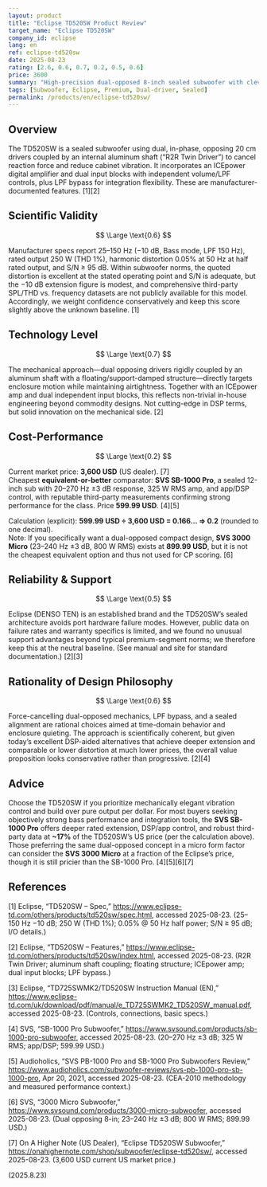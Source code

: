 ```yaml
---
layout: product
title: "Eclipse TD520SW Product Review"
target_name: "Eclipse TD520SW"
company_id: eclipse
lang: en
ref: eclipse-td520sw
date: 2025-08-23
rating: [2.6, 0.6, 0.7, 0.2, 0.5, 0.6]
price: 3600
summary: "High-precision dual-opposed 8-inch sealed subwoofer with clever vibration-cancelling mechanics; solid engineering but poor cost-performance versus cheaper sealed subs with deeper extension and DSP"
tags: [Subwoofer, Eclipse, Premium, Dual-driver, Sealed]
permalink: /products/en/eclipse-td520sw/
---
```


## Overview

The TD520SW is a sealed subwoofer using dual, in-phase, opposing 20 cm drivers coupled by an internal aluminum shaft (“R2R Twin Driver”) to cancel reaction force and reduce cabinet vibration. It incorporates an ICEpower digital amplifier and dual input blocks with independent volume/LPF controls, plus LPF bypass for integration flexibility. These are manufacturer-documented features. [1][2]

## Scientific Validity

$$ \Large \text{0.6} $$

Manufacturer specs report 25–150 Hz (−10 dB, Bass mode, LPF 150 Hz), rated output 250 W (THD 1%), harmonic distortion 0.05% at 50 Hz at half rated output, and S/N ≥ 95 dB. Within subwoofer norms, the quoted distortion is excellent at the stated operating point and S/N is adequate, but the −10 dB extension figure is modest, and comprehensive third-party SPL/THD vs. frequency datasets are not publicly available for this model. Accordingly, we weight confidence conservatively and keep this score slightly above the unknown baseline. [1]

## Technology Level

$$ \Large \text{0.7} $$

The mechanical approach—dual opposing drivers rigidly coupled by an aluminum shaft with a floating/support-damped structure—directly targets enclosure motion while maintaining airtightness. Together with an ICEpower amp and dual independent input blocks, this reflects non-trivial in-house engineering beyond commodity designs. Not cutting-edge in DSP terms, but solid innovation on the mechanical side. [2]

## Cost-Performance

$$ \Large \text{0.2} $$

Current market price: **3,600 USD** (US dealer). [7]  
Cheapest **equivalent-or-better** comparator: **SVS SB-1000 Pro**, a sealed 12-inch sub with 20–270 Hz ±3 dB response, 325 W RMS amp, and app/DSP control, with reputable third-party measurements confirming strong performance for the class. Price **599.99 USD**. [4][5]

Calculation (explicit): **599.99 USD ÷ 3,600 USD = 0.166… ⇒ 0.2** (rounded to one decimal).  
Note: If you specifically want a dual-opposed compact design, **SVS 3000 Micro** (23–240 Hz ±3 dB, 800 W RMS) exists at **899.99 USD**, but it is not the cheapest equivalent option and thus not used for CP scoring. [6]

## Reliability & Support

$$ \Large \text{0.5} $$

Eclipse (DENSO TEN) is an established brand and the TD520SW’s sealed architecture avoids port hardware failure modes. However, public data on failure rates and warranty specifics is limited, and we found no unusual support advantages beyond typical premium-segment norms; we therefore keep this at the neutral baseline. (See manual and site for standard documentation.) [2][3]

## Rationality of Design Philosophy

$$ \Large \text{0.6} $$

Force-cancelling dual-opposed mechanics, LPF bypass, and a sealed alignment are rational choices aimed at time-domain behavior and enclosure quieting. The approach is scientifically coherent, but given today’s excellent DSP-aided alternatives that achieve deeper extension and comparable or lower distortion at much lower prices, the overall value proposition looks conservative rather than progressive. [2][4]

## Advice

Choose the TD520SW if you prioritize mechanically elegant vibration control and build over pure output per dollar. For most buyers seeking objectively strong bass performance and integration tools, the **SVS SB-1000 Pro** offers deeper rated extension, DSP/app control, and robust third-party data at **~17%** of the TD520SW’s US price (per the calculation above). Those preferring the same dual-opposed concept in a micro form factor can consider the **SVS 3000 Micro** at a fraction of the Eclipse’s price, though it is still pricier than the SB-1000 Pro. [4][5][6][7]

## References

[1] Eclipse, “TD520SW – Spec,” https://www.eclipse-td.com/others/products/td520sw/spec.html, accessed 2025-08-23. (25–150 Hz −10 dB; 250 W (THD 1%); 0.05% @ 50 Hz half power; S/N ≥ 95 dB; I/O details.)

[2] Eclipse, “TD520SW – Features,” https://www.eclipse-td.com/others/products/td520sw/index.html, accessed 2025-08-23. (R2R Twin Driver; aluminum shaft coupling; floating structure; ICEpower amp; dual input blocks; LPF bypass.)

[3] Eclipse, “TD725SWMK2/TD520SW Instruction Manual (EN),” https://www.eclipse-td.com/uk/download/pdf/manual/e_TD725SWMK2_TD520SW_manual.pdf, accessed 2025-08-23. (Controls, connections, basic specs.)

[4] SVS, “SB-1000 Pro Subwoofer,” https://www.svsound.com/products/sb-1000-pro-subwoofer, accessed 2025-08-23. (20–270 Hz ±3 dB; 325 W RMS; app/DSP; 599.99 USD.)

[5] Audioholics, “SVS PB-1000 Pro and SB-1000 Pro Subwoofers Review,” https://www.audioholics.com/subwoofer-reviews/svs-pb-1000-pro-sb-1000-pro, Apr 20, 2021, accessed 2025-08-23. (CEA-2010 methodology and measured performance context.)

[6] SVS, “3000 Micro Subwoofer,” https://www.svsound.com/products/3000-micro-subwoofer, accessed 2025-08-23. (Dual opposing 8-in; 23–240 Hz ±3 dB; 800 W RMS; 899.99 USD.)

[7] On A Higher Note (US Dealer), “Eclipse TD520SW Subwoofer,” https://onahighernote.com/shop/subwoofer/eclipse-td520sw/, accessed 2025-08-23. (3,600 USD current US market price.)

(2025.8.23)

